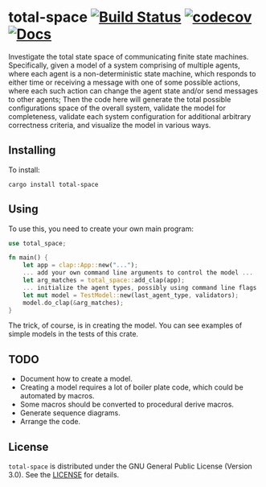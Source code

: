 # total-space [![Build Status](https://api.travis-ci.org/orenbenkiki/total-space.svg?branch=master)](https://travis-ci.org/orenbenkiki/total-space) [![codecov](https://codecov.io/gh/orenbenkiki/total-space/branch/master/graph/badge.svg)](https://codecov.io/gh/orenbenkiki/total-space) [![Docs](https://docs.rs/total-space/badge.svg)](https://docs.rs/crate/total-space)

Investigate the total state space of communicating finite state machines. Specifically, given a
model of a system comprising of multiple agents, where each agent is a non-deterministic state
machine, which responds to either time or receiving a message with one of some possible actions,
where each such action can change the agent state and/or send messages to other agents; Then the
code here will generate the total possible configurations space of the overall system, validate the
model for completeness, validate each system configuration for additional arbitrary correctness
criteria, and visualize the model in various ways.

## Installing

To install:

```
cargo install total-space
```

## Using

To use this, you need to create your own main program:

```rust
use total_space;

fn main() {
    let app = clap::App::new("...");
    ... add your own command line arguments to control the model ...
    let arg_matches = total_space::add_clap(app);
    ... initialize the agent types, possibly using command line flags ...
    let mut model = TestModel::new(last_agent_type, validators);
    model.do_clap(&arg_matches);
}
```

The trick, of course, is in creating the model. You can see examples of simple models in the tests
of this crate.

## TODO

* Document how to create a model.
* Creating a model requires a lot of boiler plate code, which could be automated by macros.
* Some macros should be converted to procedural derive macros.
* Generate sequence diagrams.
* Arrange the code.

## License

`total-space` is distributed under the GNU General Public License (Version 3.0). See the
[LICENSE](LICENSE.txt) for details.
